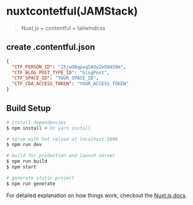 # nuxtcontetful(JAMStack)

> Nuxt.js + contentful + tailwindcss

## create .contentful.json
```JSON
{
  "CTF_PERSON_ID": "15jwOBqpxqSAOy2eOO4S0m",
  "CTF_BLOG_POST_TYPE_ID": "blogPost",
  "CTF_SPACE_ID": "YOUR_SPACE_ID",
  "CTF_CDA_ACCESS_TOKEN": "YOUR_ACCESS_TOKEN"
}
``` 

## Build Setup

``` bash
# install dependencies
$ npm install # Or yarn install

# serve with hot reload at localhost:3000
$ npm run dev

# build for production and launch server
$ npm run build
$ npm start

# generate static project
$ npm run generate
```

For detailed explanation on how things work, checkout the [Nuxt.js docs](https://github.com/nuxt/nuxt.js).

